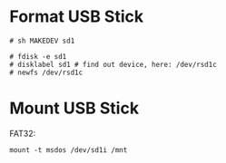 # Format USB Stick

    # sh MAKEDEV sd1

    # fdisk -e sd1
    # disklabel sd1 # find out device, here: /dev/rsd1c
    # newfs /dev/rsd1c

# Mount USB Stick

FAT32:

    mount -t msdos /dev/sd1i /mnt
